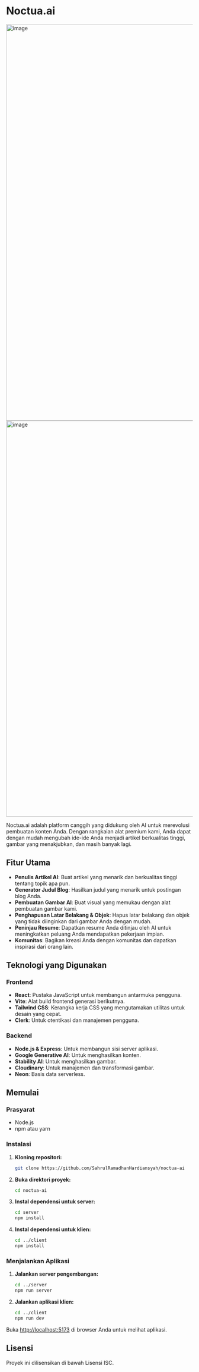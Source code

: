 # Noctua.ai

<img width="1893" height="1067" alt="image" src="https://github.com/user-attachments/assets/74c0f220-1b2b-41fd-bf91-d73d6188e2c2" />
<img width="1894" height="1066" alt="image" src="https://github.com/user-attachments/assets/942aaa17-f430-4dce-ae1a-5de22ba6605e" />


Noctua.ai adalah platform canggih yang didukung oleh AI untuk merevolusi pembuatan konten Anda. Dengan rangkaian alat premium kami, Anda dapat dengan mudah mengubah ide-ide Anda menjadi artikel berkualitas tinggi, gambar yang menakjubkan, dan masih banyak lagi.

## Fitur Utama

  * **Penulis Artikel AI**: Buat artikel yang menarik dan berkualitas tinggi tentang topik apa pun.
  * **Generator Judul Blog**: Hasilkan judul yang menarik untuk postingan blog Anda.
  * **Pembuatan Gambar AI**: Buat visual yang memukau dengan alat pembuatan gambar kami.
  * **Penghapusan Latar Belakang & Objek**: Hapus latar belakang dan objek yang tidak diinginkan dari gambar Anda dengan mudah.
  * **Peninjau Resume**: Dapatkan resume Anda ditinjau oleh AI untuk meningkatkan peluang Anda mendapatkan pekerjaan impian.
  * **Komunitas**: Bagikan kreasi Anda dengan komunitas dan dapatkan inspirasi dari orang lain.

## Teknologi yang Digunakan

### Frontend

  * **React**: Pustaka JavaScript untuk membangun antarmuka pengguna.
  * **Vite**: Alat build frontend generasi berikutnya.
  * **Tailwind CSS**: Kerangka kerja CSS yang mengutamakan utilitas untuk desain yang cepat.
  * **Clerk**: Untuk otentikasi dan manajemen pengguna.

### Backend

  * **Node.js & Express**: Untuk membangun sisi server aplikasi.
  * **Google Generative AI**: Untuk menghasilkan konten.
  * **Stability AI**: Untuk menghasilkan gambar.
  * **Cloudinary**: Untuk manajemen dan transformasi gambar.
  * **Neon**: Basis data serverless.

## Memulai

### Prasyarat

  * Node.js
  * npm atau yarn

### Instalasi

1.  **Kloning repositori:**

    ```bash
    git clone https://github.com/SahrulRamadhanHardiansyah/noctua-ai
    ```

2.  **Buka direktori proyek:**

    ```bash
    cd noctua-ai
    ```

3.  **Instal dependensi untuk server:**

    ```bash
    cd server
    npm install
    ```

4.  **Instal dependensi untuk klien:**

    ```bash
    cd ../client
    npm install
    ```

### Menjalankan Aplikasi

1.  **Jalankan server pengembangan:**

    ```bash
    cd ../server
    npm run server
    ```

2.  **Jalankan aplikasi klien:**

    ```bash
    cd ../client
    npm run dev
    ```

Buka [http://localhost:5173](https://www.google.com/search?q=http://localhost:5173) di browser Anda untuk melihat aplikasi.

## Lisensi

Proyek ini dilisensikan di bawah Lisensi ISC.
